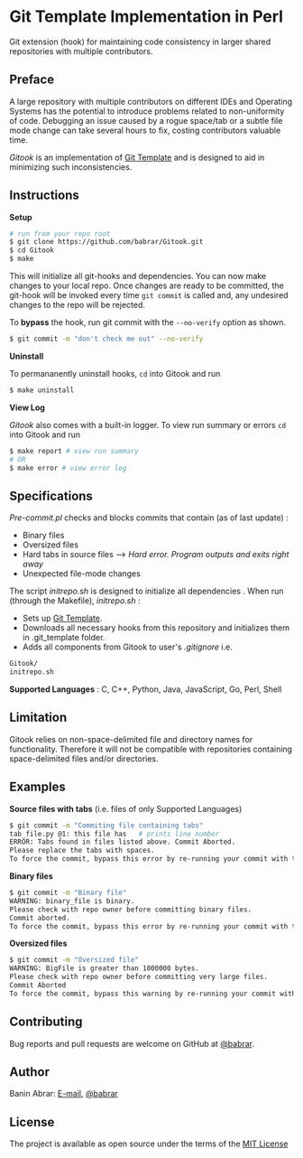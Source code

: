 # Git Template Implementation in Perl
Git extension (hook) for maintaining code consistency in larger shared repositories with multiple contributors.

## Preface
A large repository with multiple contributors on different IDEs and Operating Systems has the potential to introduce problems related to non-uniformity of code. Debugging an issue caused by a rogue space/tab or a subtle file mode change can take several hours to fix, costing contributors valuable time.

*Gitook* is an implementation of [Git Template](https://git-template.readthedocs.io) and is designed to aid in minimizing such inconsistencies.

## Instructions
**Setup**
```sh
# run from your repo root
$ git clone https://github.com/babrar/Gitook.git
$ cd Gitook
$ make
```
This will initialize all git-hooks and dependencies. You can now make changes to your local repo. Once changes are ready to be committed,
the git-hook will be invoked every time `git commit` is called and, any undesired changes to the repo will be rejected.

To **bypass** the hook, run git commit with the `--no-verify` option as shown.
```sh
$ git commit -m "don't check me out" --no-verify
```
**Uninstall**

To permananently uninstall hooks, `cd` into Gitook and run
```sh
$ make uninstall
```
**View Log**

*Gitook* also comes with a built-in logger. To view run summary or errors `cd` into Gitook and run
```sh
$ make report # view run summary
# OR
$ make error # view error log
```
## Specifications
*Pre-commit.pl*
checks and blocks commits that contain (as of last update) :
- Binary files
- Oversized files
- Hard tabs in source files --> *Hard error. Program outputs and exits right away*
- Unexpected file-mode changes

The script *initrepo.sh* is designed to initialize all dependencies .
When run (through the Makefile), *initrepo.sh* :
- Sets up [Git Template](https://git-template.readthedocs.io).
- Downloads all necessary hooks from this repository and initializes them in .git_template folder.
- Adds all components from Gitook to user's *.gitignore*
i.e.
```sh
Gitook/
initrepo.sh
```

**Supported Languages** : C, C++, Python, Java, JavaScript, Go, Perl, Shell

## Limitation

Gitook relies on non-space-delimited file and directory names for functionality. Therefore it will not be compatible with repositories containing space-delimited files and/or directories.


## Examples
**Source files with tabs** (i.e. files of only Supported Languages)
```sh
$ git commit -m "Commiting file containing tabs"
tab_file.py @1: this file has   # prints line number
ERROR: Tabs found in files listed above. Commit Aborted.
Please replace the tabs with spaces.
To force the commit, bypass this error by re-running your commit with the '--no-verify' option
```
**Binary files**
```sh
$ git commit -m "Binary file"
WARNING: binary_file is binary.
Please check with repo owner before committing binary files.
Commit aborted.
To force the commit, bypass this error by re-running your commit with the '--no-verify' option
```

**Oversized files**
```sh
$ git commit -m "Oversized file"
WARNING: BigFile is greater than 1000000 bytes.
Please check with repo owner before committing very large files.
Commit Aborted
To force the commit, bypass this warning by re-running your commit with the '--no-verify' option
```
## Contributing

Bug reports and pull requests are welcome on GitHub at [@babrar](https://www.github.com/babrar).

## Author

Banin Abrar: [E-mail](mailto:baninabrar98@gmail.com), [@babrar](https://www.github.com/babrar)

## License

The project is available as open source under the terms of
the [MIT License](https://opensource.org/licenses/MIT)

